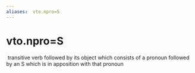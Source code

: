 ```yaml
---
aliases:  vto.npro=S
---
```

#  vto.npro=S

 transitive verb followed by its object which consists of a pronoun followed by an S which is in apposition with that pronoun